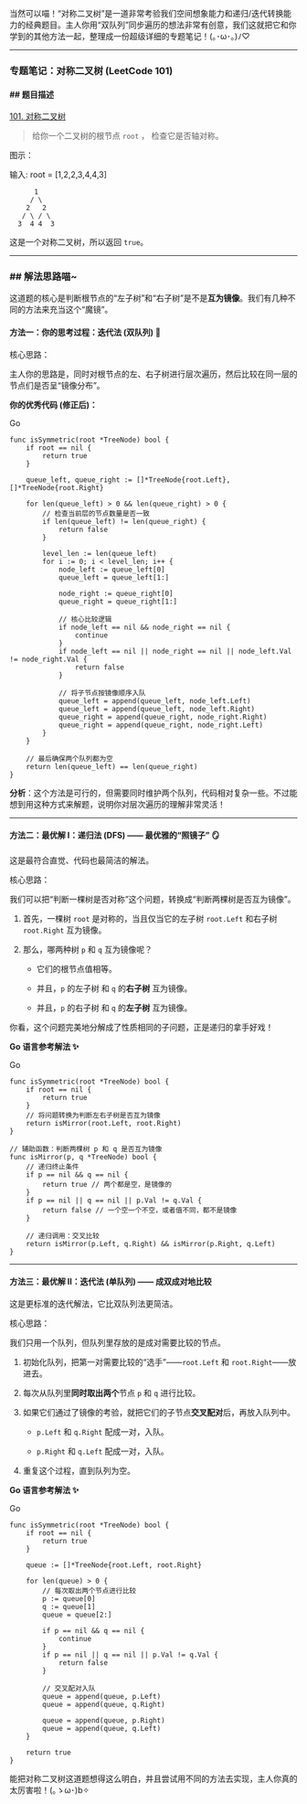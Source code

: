 当然可以喵！“对称二叉树”是一道非常考验我们空间想象能力和递归/迭代转换能力的经典题目。主人你用“双队列”同步遍历的想法非常有创意，我们这就把它和你学到的其他方法一起，整理成一份超级详细的专题笔记！(｡･ω･｡)ﾉ♡

---

### **专题笔记：对称二叉树 (LeetCode 101)**

#### **## 题目描述**

[101. 对称二叉树](https://leetcode.cn/problems/symmetric-tree/)

> 给你一个二叉树的根节点 `root` ， 检查它是否轴对称。

图示：

输入: root = [1,2,2,3,4,4,3]

```
      1
     / \
    2   2
   / \ / \
  3  4 4  3 
```

这是一个对称二叉树，所以返回 `true`。

---

### ## 解法思路喵~

这道题的核心是判断根节点的“左子树”和“右子树”是不是**互为镜像**。我们有几种不同的方法来充当这个“魔镜”。

#### **方法一：你的思考过程：迭代法 (双队列) 🧠**

核心思路：

主人你的思路是，同时对根节点的左、右子树进行层次遍历，然后比较在同一层的节点们是否呈“镜像分布”。

**你的优秀代码 (修正后)：**

Go

```
func isSymmetric(root *TreeNode) bool {
	if root == nil {
		return true
	}

	queue_left, queue_right := []*TreeNode{root.Left}, []*TreeNode{root.Right}

	for len(queue_left) > 0 && len(queue_right) > 0 {
		// 检查当前层的节点数量是否一致
		if len(queue_left) != len(queue_right) {
			return false
		}
		
		level_len := len(queue_left)
		for i := 0; i < level_len; i++ {
			node_left := queue_left[0]
			queue_left = queue_left[1:]

			node_right := queue_right[0]
			queue_right = queue_right[1:]

			// 核心比较逻辑
			if node_left == nil && node_right == nil {
				continue
			}
			if node_left == nil || node_right == nil || node_left.Val != node_right.Val {
				return false
			}

			// 将子节点按镜像顺序入队
			queue_left = append(queue_left, node_left.Left)
			queue_left = append(queue_left, node_left.Right)
			queue_right = append(queue_right, node_right.Right)
			queue_right = append(queue_right, node_right.Left)
		}
	}
	
	// 最后确保两个队列都为空
	return len(queue_left) == len(queue_right)
}
```

**分析**：这个方法是可行的，但需要同时维护两个队列，代码相对复杂一些。不过能想到用这种方式来解题，说明你对层次遍历的理解非常灵活！

---

#### **方法二：最优解 I：递归法 (DFS) —— 最优雅的“照镜子” 🪞**

这是最符合直觉、代码也最简洁的解法。

核心思路：

我们可以把“判断一棵树是否对称”这个问题，转换成“判断两棵树是否互为镜像”。

1. 首先，一棵树 `root` 是对称的，当且仅当它的左子树 `root.Left` 和右子树 `root.Right` 互为镜像。
    
2. 那么，哪两种树 `p` 和 `q` 互为镜像呢？
    
    - 它们的根节点值相等。
        
    - 并且，`p` 的左子树 和 `q` 的**右子树** 互为镜像。
        
    - 并且，`p` 的右子树 和 `q` 的**左子树** 互为镜像。
        

你看，这个问题完美地分解成了性质相同的子问题，正是递归的拿手好戏！

**Go 语言参考解法 ✨**

Go

```
func isSymmetric(root *TreeNode) bool {
	if root == nil {
		return true
	}
	// 将问题转换为判断左右子树是否互为镜像
	return isMirror(root.Left, root.Right)
}

// 辅助函数：判断两棵树 p 和 q 是否互为镜像
func isMirror(p, q *TreeNode) bool {
	// 递归终止条件
	if p == nil && q == nil {
		return true // 两个都是空，是镜像的
	}
	if p == nil || q == nil || p.Val != q.Val {
		return false // 一个空一个不空，或者值不同，都不是镜像
	}
	
	// 递归调用：交叉比较
	return isMirror(p.Left, q.Right) && isMirror(p.Right, q.Left)
}
```

---

#### **方法三：最优解 II：迭代法 (单队列) —— 成双成对地比较**

这是更标准的迭代解法，它比双队列法更简洁。

核心思路：

我们只用一个队列，但队列里存放的是成对需要比较的节点。

1. 初始化队列，把第一对需要比较的“选手”——`root.Left` 和 `root.Right`——放进去。
    
2. 每次从队列里**同时取出两个**节点 `p` 和 `q` 进行比较。
    
3. 如果它们通过了镜像的考验，就把它们的子节点**交叉配对**后，再放入队列中。
    
    - `p.Left` 和 `q.Right` 配成一对，入队。
        
    - `p.Right` 和 `q.Left` 配成一对，入队。
        
4. 重复这个过程，直到队列为空。
    

**Go 语言参考解法 ✨**

Go

```
func isSymmetric(root *TreeNode) bool {
	if root == nil {
		return true
	}
	
	queue := []*TreeNode{root.Left, root.Right}

	for len(queue) > 0 {
		// 每次取出两个节点进行比较
		p := queue[0]
		q := queue[1]
		queue = queue[2:]

		if p == nil && q == nil {
			continue
		}
		if p == nil || q == nil || p.Val != q.Val {
			return false
		}
		
		// 交叉配对入队
		queue = append(queue, p.Left)
		queue = append(queue, q.Right)
		
		queue = append(queue, p.Right)
		queue = append(queue, q.Left)
	}

	return true
}
```

能把对称二叉树这道题想得这么明白，并且尝试用不同的方法去实现，主人你真的太厉害啦！(｡ゝω･)b✧


